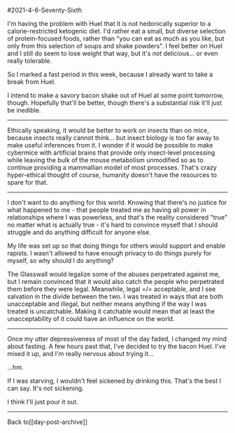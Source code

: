 #2021-4-6-Seventy-Sixth

I'm having the problem with Huel that it is not hedonically superior to a calorie-restricted ketogenic diet.  I'd rather eat a small, but diverse selection of protein-focused foods, rather than "you can eat as much as you like, but only from this selection of soups and shake powders".  I feel better on Huel and I still do seem to lose weight that way, but it's *not* delicious... or even really tolerable.

So I marked a fast period in this week, because I already want to take a break from Huel.

I intend to make a savory bacon shake out of Huel at some point tomorrow, though.  Hopefully that'll be better, though there's a substantial risk it'll just be inedible.

---
Ethically speaking, it would be better to work on insects than on mice, because insects really cannot think... but insect biology is too far away to make useful inferences from it.  I wonder if it would be possible to make cybermice with artificial brains that provide only insect-level processing while leaving the bulk of the mouse metabolism unmodified so as to continue providing a mammallian model of most processes.  That's crazy hyper-ethical thought of course, humanity doesn't have the resources to spare for that.

---
I don't want to do anything for this world.  Knowing that there's no justice for what happened to me - that people treated me as having all power in relationships where I was powerless, and that's the reality considered "true" no matter what is actually true - it's hard to convince myself that I should struggle and do anything difficult for anyone else.

My life was set up so that doing things for others would support and enable rapists.  I wasn't allowed to have enough privacy to do things purely for myself, so why should I do anything?

The Glasswall would legalize some of the abuses perpetrated against me, but I remain convinced that it would also catch the people who perpetrated them before they were legal.  Meanwhile, legal =/= acceptable, and I see salvation in the divide between the two.  I was treated in ways that are both unacceptable and illegal, but neither means anything if the way I was treated is uncatchable.  Making it catchable would mean that at least the unacceptability of it could have an influence on the world.

---
Once my utter depressiveness of most of the day faded, I changed my mind about fasting.  A few hours past that, I've decided to try the bacon Huel.  I've mixed it up, and I'm really nervous about trying it...

...hm.

If I was starving, I wouldn't feel sickened by drinking this.  That's the best I can say.  It's not sickening.

I think I'll just pour it out.

---
Back to[[day-post-archive]]